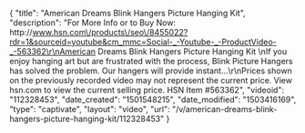 {
    "title": "American Dreams Blink Hangers Picture Hanging Kit",
    "description": "For More Info or to Buy Now: http:\/\/www.hsn.com\/products\/seo\/8455022?rdr=1&sourceid=youtube&cm_mmc=Social-_-Youtube-_-ProductVideo-_-563362\r\nAmerican Dreams Blink Hangers Picture Hanging Kit \nIf you enjoy hanging art but are frustrated with the process, Blink Picture Hangers has solved the problem. Our hangers will provide instant...\r\nPrices shown on the previously recorded video may not represent the current price.  View hsn.com to view the current selling price. HSN Item #563362",
    "videoid": "112328453",
    "date_created": "1501548215",
    "date_modified": "1503416169",
    "type": "captivate",
    "layout": "video",
    "url": "\/v\/american-dreams-blink-hangers-picture-hanging-kit\/112328453"
}